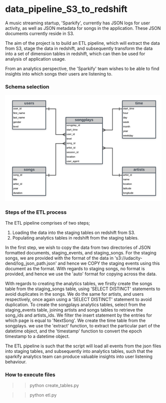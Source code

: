 # data_pipeline_S3_to_redshift

A music streaming startup, 'Sparkify', currently has JSON logs for user activity, as well as JSON metadata for songs in the application. These JSON documents currently reside in S3.

The aim of the project is to build an ETL pipeline, which will extract the data from S3, stage the data in redshift, and subsequently transform the data into a set of dimension tables in redshift, which can then be used for analysis of application usage.

From an analytics perspective, the 'Sparkify' team wishes to be able to find insights into which songs their users are listening to.

### Schema selection

![alt text](https://github.com/surbhithole/data_modelling_using_postgres/blob/main/sparkify_erd.png)

### Steps of the ETL process

The ETL pipeline comprises of two steps;

   1) Loading the data into the staging tables on redshift from S3.
   2) Populating analytics tables in redshift from the staging tables.

In the first step, we wish to copy the data from two directories of JSON formatted documents, staging_events, and staging_songs. For the staging songs, we are provided with the format of the data in 's3://udacity-dend/log_json_path.json' and hence we COPY the staging events using this document as the format. With regards to staging songs, no format is provided, and hence we use the 'auto' format for copying across the data.

With regards to creating the analytics tables, we firstly create the songs table from the staging_songs table, using 'SELECT DISTINCT' statements to avoid duplicates in the songs. We do the same for artists, and users respectively, once again using a 'SELECT DISTINCT' statement to avoid duplication. To create the songplays analytics tables, select from the staging_events table, joining artists and songs tables to retrieve the song_ids and artists_ids. We filter the insert statement by the entries for which page is equal to 'NextSong'. We create the time table from the songplays. we use the 'extract' function, to extract the particular part of the datetime object, and the 'timestamp' function to convert the epoch timestamp to a datetime object.

The ETL pipeline is such that the script will load all events from the json files into staging tables, and subsequently into analytics tables, such that the sparkify analytics team can produce valuable insights into user listening behaviour.

### How to execute files

>> python create_tables.py

>> python etl.py

